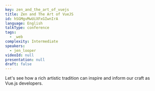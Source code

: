 ```yaml
---
key: zen_and_the_art_of_vuejs
title: Zen and The Art of VueJS
id: hSGMgvMwUiXFxGIwnIrA
language: English
talkType: conference
tags:
  - _web
complexity: Intermediate
speakers:
  - jen_looper
videoId: null
presentation: null
draft: false
---
```

Let's see how a rich artistic tradition can inspire and inform our craft as Vue.js developers.